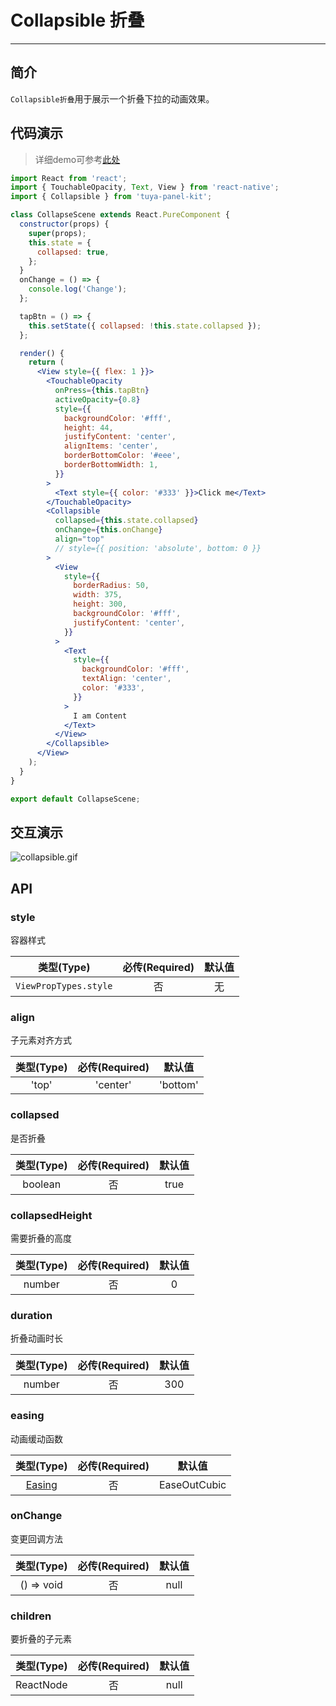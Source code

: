 # Collapsible 折叠

---


<a name="e05dce83"></a>
## 简介

`Collapsible折叠`用于展示一个折叠下拉的动画效果。


<a name="da441097"></a>
## 代码演示

> 详细demo可参考[此处](https://github.com/TuyaInc/tuya-panel-kit/tree/develop_2.0/example/src/scenes)


```jsx
import React from 'react';
import { TouchableOpacity, Text, View } from 'react-native';
import { Collapsible } from 'tuya-panel-kit';

class CollapseScene extends React.PureComponent {
  constructor(props) {
    super(props);
    this.state = {
      collapsed: true,
    };
  }
  onChange = () => {
    console.log('Change');
  };

  tapBtn = () => {
    this.setState({ collapsed: !this.state.collapsed });
  };

  render() {
    return (
      <View style={{ flex: 1 }}>
        <TouchableOpacity
          onPress={this.tapBtn}
          activeOpacity={0.8}
          style={{
            backgroundColor: '#fff',
            height: 44,
            justifyContent: 'center',
            alignItems: 'center',
            borderBottomColor: '#eee',
            borderBottomWidth: 1,
          }}
        >
          <Text style={{ color: '#333' }}>Click me</Text>
        </TouchableOpacity>
        <Collapsible
          collapsed={this.state.collapsed}
          onChange={this.onChange}
          align="top"
          // style={{ position: 'absolute', bottom: 0 }}
        >
          <View
            style={{
              borderRadius: 50,
              width: 375,
              height: 300,
              backgroundColor: '#fff',
              justifyContent: 'center',
            }}
          >
            <Text
              style={{
                backgroundColor: '#fff',
                textAlign: 'center',
                color: '#333',
              }}
            >
              I am Content
            </Text>
          </View>
        </Collapsible>
      </View>
    );
  }
}

export default CollapseScene;
```

## 交互演示

![collapsible.gif](https://airtake-public-data.oss-cn-hangzhou.aliyuncs.com/fe-static/tuya-docs/2a81cd4d-76d0-4c02-abf9-8ad7b1d80004.gif)

<a name="API"></a>
## API

<a name="style"></a>
### style

容器样式

| 类型(Type) | 必传(Required) | 默认值 |
| :---: | :---: | :---: |
| `ViewPropTypes.style` | 否 | 无 |


<a name="align"></a>
### align

子元素对齐方式

| 类型(Type) | 必传(Required) | 默认值 |
| :---: | :---: | :---: |
| 'top' | 'center' | 'bottom' | 否 | top |


<a name="contentStyle"></a>
### collapsed

是否折叠


| 类型(Type) | 必传(Required) | 默认值 |
| :---: | :---: | :---: |
| boolean | 否 | true |



<a name="background"></a>
### collapsedHeight

需要折叠的高度


| 类型(Type) | 必传(Required) | 默认值 |
| :---: | :---: | :---: |
| number | 否 | 0 |



<a name="wmGp9"></a>
### duration

折叠动画时长


| 类型(Type) | 必传(Required) | 默认值 |
| :---: | :---: | :---: |
| number | 否 | 300 |


<a name="V5yQI"></a>
### easing

动画缓动函数


| 类型(Type) | 必传(Required) | 默认值 |
| :---: | :---: | :---: |
| [Easing](https://facebook.github.io/react-native/docs/easing) | 否 | EaseOutCubic |


<a name="bIEJl"></a>
### onChange

变更回调方法


| 类型(Type) | 必传(Required) | 默认值 |
| :---: | :---: | :---: |
| () => void | 否 | null |


<a name="0Ulew"></a>
### children

要折叠的子元素


| 类型(Type) | 必传(Required) | 默认值 |
| :---: | :---: | :---: |
| ReactNode | 否 | null |


